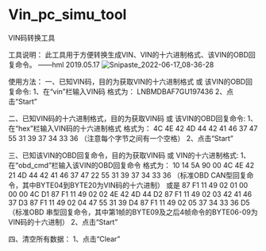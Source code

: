 # Vin_pc_simu_tool
VIN码转换工具

工具说明：
此工具用于方便转换生成VIN、VIN的十六进制格式、该VIN的OBD回复命令。  ——hml  2019.05.17
![Snipaste_2022-06-17_08-36-28](https://user-images.githubusercontent.com/49632322/174199853-8d7286ac-fced-4ae6-b5da-8cb8aa04628e.jpg)


使用方法：
一、已知VIN码，目的为获取VIN的十六进制格式 或 该VIN的OBD回复命令:
    1、在“vin”栏输入VIN码
       格式为：
             LNBMDBAF7GU197436
    2、点击“Start”
    
二、已知VIN码的十六进制格式，目的为获取VIN码 或 该VIN的OBD回复命令:
    1、在“hex”栏输入VIN码的十六进制格式
       格式为：
             4C 4E 42 4D 44 42 41 46 37 47 55 31 39 37 34 33 36
             （注意每个字节之间有一个空格）
    2、点击“Start”

三、已知该VIN的OBD回复命令，目的为获取VIN码 或 VIN的十六进制格式:
    1、在“obd_cmd”栏输入该VIN的OBD回复命令
       格式为：
             10 14 5A 90 00 4C 4E 42 
             21 4D 44 42 41 46 37 47 
             22 55 31 39 37 34 33 36
             （标准OBD CAN型回复命令，其中BYTE04到BYTE20为VIN码的十六进制）
             或是
             87 F1 11 49 02 01 00 00 00 4C D1 
             87 F1 11 49 02 02 4E 42 4D 44 D2 
             87 F1 11 49 02 03 42 41 46 37 D3 
             87 F1 11 49 02 04 47 55 31 39 D4 
             87 F1 11 49 02 05 37 34 33 36 D5
             （标准OBD 串型回复命令，其中第1帧的BYTE09及之后4帧命令的BYTE06-09为VIN码的十六进制） 
    2、点击“Start”

四、清空所有数据：
    1、点击“Clear”
